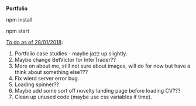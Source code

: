<strong>Portfolio</strong>


npm install


npm start


<u>To do as of 28/01/2018</u>:

1. Portfolio case studies - maybe jazz up slightly.
2. Maybe change BetVictor for InterTrader??
3. More on about me, still not sure about images, will do for now but have a think about something else???
4. Fix wierd server error bug. 
5. Loading spinner??
6. Maybe add some sort off novelty landing page before loading CV???
7. Clean up unused code (maybe use css variables if time).
